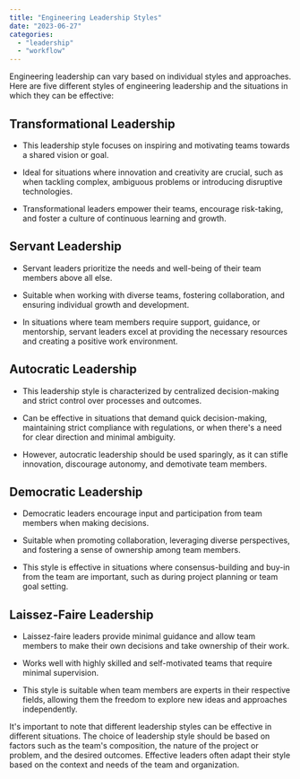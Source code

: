 ```yaml
---
title: "Engineering Leadership Styles"
date: "2023-06-27"
categories: 
  - "leadership"
  - "workflow"
---
```


Engineering leadership can vary based on individual styles and approaches. Here are five different styles of engineering leadership and the situations in which they can be effective:

## Transformational Leadership

- This leadership style focuses on inspiring and motivating teams towards a shared vision or goal.

- Ideal for situations where innovation and creativity are crucial, such as when tackling complex, ambiguous problems or introducing disruptive technologies.

- Transformational leaders empower their teams, encourage risk-taking, and foster a culture of continuous learning and growth.

## Servant Leadership

- Servant leaders prioritize the needs and well-being of their team members above all else.

- Suitable when working with diverse teams, fostering collaboration, and ensuring individual growth and development.

- In situations where team members require support, guidance, or mentorship, servant leaders excel at providing the necessary resources and creating a positive work environment.

## Autocratic Leadership

- This leadership style is characterized by centralized decision-making and strict control over processes and outcomes.

- Can be effective in situations that demand quick decision-making, maintaining strict compliance with regulations, or when there's a need for clear direction and minimal ambiguity.

- However, autocratic leadership should be used sparingly, as it can stifle innovation, discourage autonomy, and demotivate team members.

## Democratic Leadership

- Democratic leaders encourage input and participation from team members when making decisions.

- Suitable when promoting collaboration, leveraging diverse perspectives, and fostering a sense of ownership among team members.

- This style is effective in situations where consensus-building and buy-in from the team are important, such as during project planning or team goal setting.

## Laissez-Faire Leadership

- Laissez-faire leaders provide minimal guidance and allow team members to make their own decisions and take ownership of their work.

- Works well with highly skilled and self-motivated teams that require minimal supervision.

- This style is suitable when team members are experts in their respective fields, allowing them the freedom to explore new ideas and approaches independently.

It's important to note that different leadership styles can be effective in different situations. The choice of leadership style should be based on factors such as the team's composition, the nature of the project or problem, and the desired outcomes. Effective leaders often adapt their style based on the context and needs of the team and organization.
